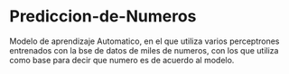 # Prediccion-de-Numeros
Modelo de aprendizaje Automatico, en el que utiliza varios perceptrones entrenados con la bse de datos de miles de numeros, con los que utiliza como base para decir que numero es de acuerdo al modelo.
